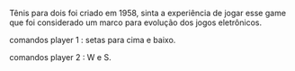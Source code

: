 Tênis para dois foi criado em  1958, sinta a experiência de jogar esse game que foi considerado um marco para evolução dos jogos eletrônicos.


comandos player 1 : setas para cima e baixo.

comandos player 2 : W e S.
